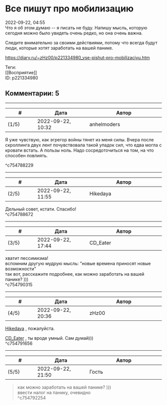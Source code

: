 Все пишут про мобилизацию
=========================

  
2022-09-22, 04:55  
 Что я об этом думаю -- я писать не буду. Напишу мысль, которую сегодня можно было увидеть очень редко, но она очень важна.   
   
 Следите внимательно за своими действиями, потому что всегда будут люди, которые хотят заработать на вашей панике.   
  
<https://diary.ru/~zHz00/p221334980_vse-pishut-pro-mobilizaciyu.htm>  
  
Теги:  
[[Восприятие]]  
ID: p221334980  


Комментарии: 5
--------------

  


---



|         #         |              Дата              |                     Автор                     |           ID           |
| --- | --- | --- | --- |
| (1/5) | 2022-09-22, 10:32 | anhelmoders | c754788229 |

  
  Я уже чувствую, как эгрегор войны тянет из меня силы. Вчера после скроллинга двух лент почувствовала такой упадок сил, что едва могла с кровати встать. А пользы ноль. Надо сосредоточиться на том, на что способен повлиять. 

   
 ^c754788229

---



|         #         |              Дата              |                     Автор                     |           ID           |
| --- | --- | --- | --- |
| (2/5) | 2022-09-22, 11:55 | Hikedaya | c754788672 |

  
 Дельный совет, кстати. Спасибо!   
 ^c754788672

---



|         #         |              Дата              |                     Автор                     |           ID           |
| --- | --- | --- | --- |
| (3/5) | 2022-09-22, 17:44 | CD\_Eater | c754790315 |

  
 хватит пессимизма!   
 вспомним другую мудрую мысль: "новые времена приносят новые возможности"   
 так вот, расскажите подробнее, как можно заработать на вашей панике? )))   
 ^c754790315

---



|         #         |              Дата              |                     Автор                     |           ID           |
| --- | --- | --- | --- |
| (4/5) | 2022-09-22, 20:36 | zHz00 | c754791656 |

  
  [Hikedaya](https://hikedaya.diary.ru "Записная книжка")  , пожалуйста.   
   
  [CD\_Eater](https://cd-eater.diary.ru "Записки ДискоЕда")  , ты вроде умный. Сам думай)))   
 ^c754791656

---



|         #         |              Дата              |                     Автор                     |           ID           |
| --- | --- | --- | --- |
| (5/5) | 2022-09-22, 21:50 | Гость | c754792254 |

  
 > как можно заработать на вашей панике? )))   
 ввести налог на панику, очевидно   
 ^c754792254